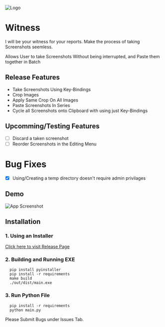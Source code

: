 
![Logo](https://github.com/ButterHost69/Witness/blob/main/assets/256x256logo.ico?raw=true)


# Witness

I will be your witness for your reports.
Make the process of taking Screenshots seemless.

Allows User to take Screenshots Without being interrupted, and Paste them together in Batch 

## Release Features

- Take Screenshots Using Key-Bindings
- Crop Images
- Apply Same Crop On All Images
- Paste Screenshots In Series
- Cycle all Screenshots onto Clipboard with using just Key-Bindings

## Upcomming/Testing Features
- [ ] Discard a taken screenshot
- [ ] Reorder Screenshots in the Editing Menu

# Bug Fixes
- [x] Using/Creating a temp directory doesn't require admin privilages

## Demo

![App Screenshot](https://github.com/ButterHost69/Witness/blob/main/imgs/demo.gif?raw=true)

## Installation

### 1. Using an Installer

[Click here to visit Release Page](https://github.com/ButterHost69/Witness/releases/tag/Release)


### 2. Building and Running EXE

```shell
  pip install pyinstaller
  pip install -r requirements
  make build
  ./out/dist/main.exe
```
    
### 3. Run Python File
```shell
  pip install -r requirements
  python main.py
```

Please Submit Bugs under Issues Tab.
